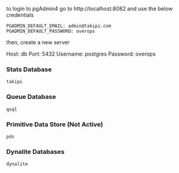 to login to pgAdmin4 go to http://localhost:8082 and use the below credentials

```
PGADMIN_DEFAULT_EMAIL: admin@takipi.com
PGADMIN_DEFAULT_PASSWORD: overops
```

then, create a new server

Host: db
Port: 5432
Username: postgres
Password: overops

### Stats Database
```
takipi
```

### Queue Database
```
qsql
```

### Primitive Data Store (Not Active)
```
pds
```

### Dynalite Databases
```
dynalite
```